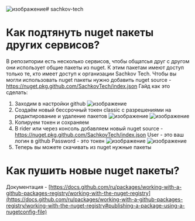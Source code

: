 ![изображение](https://github.com/user-attachments/assets/965f269f-8beb-4a84-bcff-3895b9b4960c)# sachkov-tech

# Как подтянуть nuget пакеты других сервисов?

В репозитории есть несколько сервисов, чтобы общатсья друг с другом они использует общие пакеты из nuget. К этим пакетам имеют доступ только те, кто имеет доступ к организации Sachkov Tech.
Чтобы вы могли использовать nuget пакеты нужно добавить nuget source - https://nuget.pkg.github.com/SachkovTech/index.json
Гайд как это сделать:
1. Заходим в настройки github
![изображение](https://github.com/user-attachments/assets/ef67a9b7-73c2-48b6-98bd-10986c1a9683)
2. Создаём новый бессрочный токен classic с разрешениями на редактирование и удаление пакетов
![изображение](https://github.com/user-attachments/assets/b0940509-3798-4bc8-87f0-2a86982710aa)
![изображение](https://github.com/user-attachments/assets/e0e59136-966f-4f98-ae02-59f10e193e09)
3. Копируем токен и сохраняем
4. В rider или через консоль добавляем новый nuget source - https://nuget.pkg.github.com/SachkovTech/index.json
User - это ваш логин в github
Password - это токен
![изображение](https://github.com/user-attachments/assets/cc3713b2-d357-4a25-993c-beccd98989b6)
![изображение](https://github.com/user-attachments/assets/588733cd-ed5e-4862-9174-53251463bcee)
5. Теперь вы можете скачивать из nuget нужные пакеты

# Как пушить новые nuget пакеты?
Документация - [https://docs.github.com/ru/packages/working-with-a-github-packages-registry/working-with-the-nuget-registry](https://docs.github.com/ru/packages/working-with-a-github-packages-registry/working-with-the-nuget-registry#publishing-a-package-using-a-nugetconfig-file)
